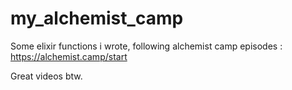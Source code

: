 # my_alchemist_camp
Some elixir functions i wrote, following alchemist camp episodes : https://alchemist.camp/start

Great videos btw.
